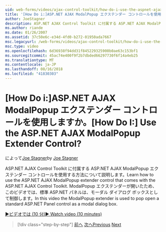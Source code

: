 ```yaml
---
uid: web-forms/videos/ajax-control-toolkit/how-do-i-use-the-aspnet-ajax-modalpopup-extender-control
title: '[How Do i:]ASP.NET AJAX ModalPopup エクステンダー コントロールを使用しますか。 | Microsoft Docs'
author: JoeStagner
description: ASP.NET AJAX Control Toolkit に付属する ASP.NET AJAX ModalPopup エクステンダー コントロールを使用する方法について説明します。 このビデオは、ModalPopup エクステンダーを使用しています.
ms.author: riande
ms.date: 01/26/2007
ms.assetid: 37c50e6c-e34d-4fd0-b272-01950ada7667
msc.legacyurl: /web-forms/videos/ajax-control-toolkit/how-do-i-use-the-aspnet-ajax-modalpopup-extender-control
msc.type: video
ms.openlocfilehash: 6d36938f94dd31f845229325900b0ae63c153bf1
ms.sourcegitcommit: 45ac74e400f9f2b7dbded66297730f6f14a4eb25
ms.translationtype: MT
ms.contentlocale: ja-JP
ms.lasthandoff: 08/16/2018
ms.locfileid: "41830303"
---
```

<a name="how-do-i-use-the-aspnet-ajax-modalpopup-extender-control"></a><span data-ttu-id="6d459-105">[How Do i:]ASP.NET AJAX ModalPopup エクステンダー コントロールを使用しますか。</span><span class="sxs-lookup"><span data-stu-id="6d459-105">[How Do I:] Use the ASP.NET AJAX ModalPopup Extender Control?</span></span>
====================
<span data-ttu-id="6d459-106">によって[Joe Stagner](https://github.com/JoeStagner)</span><span class="sxs-lookup"><span data-stu-id="6d459-106">by [Joe Stagner](https://github.com/JoeStagner)</span></span>

<span data-ttu-id="6d459-107">ASP.NET AJAX Control Toolkit に付属する ASP.NET AJAX ModalPopup エクステンダー コントロールを使用する方法について説明します。</span><span class="sxs-lookup"><span data-stu-id="6d459-107">Learn how to use the ASP.NET AJAX ModalPopup extender control that comes with the ASP.NET AJAX Control Toolkit.</span></span> <span data-ttu-id="6d459-108">ModalPopup エクステンダーが開いたため、このビデオでは、標準 ASP.NET パネルは、モーダル ダイアログ ボックスとして制御します。</span><span class="sxs-lookup"><span data-stu-id="6d459-108">In this video the ModalPopup extender is used to pop open a standard ASP.NET Panel control as a modal dialog box.</span></span>

[<span data-ttu-id="6d459-109">&#9654;ビデオでは (10 分)</span><span class="sxs-lookup"><span data-stu-id="6d459-109">&#9654; Watch video (10 minutes)</span></span>](https://channel9.msdn.com/Blogs/ASP-NET-Site-Videos/how-do-i-use-the-aspnet-ajax-modalpopup-extender-control)

> [!div class="step-by-step"]
> <span data-ttu-id="6d459-110">[前へ](how-do-i-use-the-aspnet-ajax-popup-control-extender.md)
> [次へ](how-do-i-use-the-aspnet-ajax-alwaysvisible-control-extender.md)</span><span class="sxs-lookup"><span data-stu-id="6d459-110">[Previous](how-do-i-use-the-aspnet-ajax-popup-control-extender.md)
[Next](how-do-i-use-the-aspnet-ajax-alwaysvisible-control-extender.md)</span></span>
